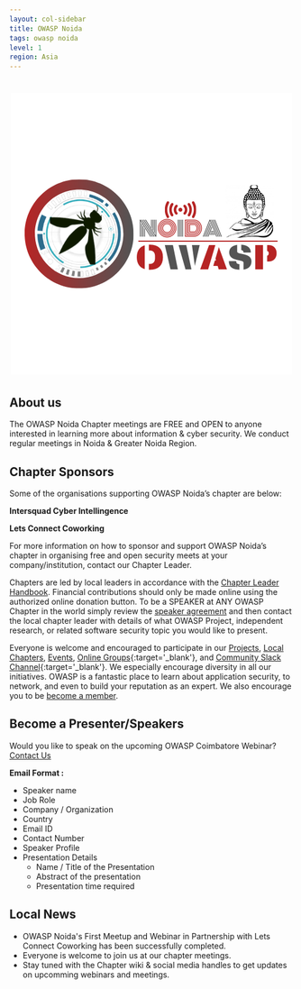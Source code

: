 ```yaml
---
layout: col-sidebar
title: OWASP Noida
tags: owasp noida
level: 1
region: Asia
---
```


<h1 align="center"><img src="assets/images/OWASP.png"/></h1>

## About us
The OWASP Noida Chapter meetings are FREE and OPEN to anyone interested in learning more about information & cyber security. We conduct regular meetings in Noida & Greater Noida Region.

## Chapter Sponsors
Some of the organisations supporting OWASP Noida’s chapter are below:

**Intersquad Cyber Intellingence**

**Lets Connect Coworking**

For more information on how to sponsor and support OWASP Noida’s chapter in organising free and open security meets at your company/institution, contact our Chapter Leader.

Chapters are led by local leaders in accordance with the [Chapter Leader Handbook](https://owasp.org/www-policy/operational/chapter-handbook-existing). Financial contributions should only be made online using the authorized online donation button. To be a SPEAKER at ANY OWASP Chapter in the world simply review the [speaker agreement](https://owasp.org/www-policy/legal/speaker-agreement) and then contact the local chapter leader with details of what OWASP Project, independent research, or related software security topic you would like to present.

Everyone is welcome and encouraged to participate in our [Projects](/projects), [Local Chapters](https://owasp.org/chapters/), [Events](/events), [Online Groups](https://groups.google.com/a/owasp.com/){:target='_blank'}, and [Community Slack Channel](https://owasp.slack.com/){:target='_blank'}. We especially encourage diversity in all our initiatives. OWASP is a fantastic place to learn about application security, to network, and even to build your reputation as an expert. We also encourage you to be [become a member](https://owasp.org/membership/).

## Become a Presenter/Speakers

Would you like to speak on the upcoming OWASP Coimbatore Webinar? [Contact Us](mailto:vaibhavjha@owasp.org)

**Email Format :**

- Speaker name
- Job Role
- Company / Organization
- Country
- Email ID
- Contact Number
- Speaker Profile
- Presentation Details
    - Name / Title of the Presentation
    - Abstract of the presentation
    - Presentation time required

## Local News
- OWASP Noida's First Meetup and Webinar in Partnership with Lets Connect Coworking has been successfully completed.
- Everyone is welcome to join us at our chapter meetings.
- Stay tuned with the Chapter wiki & social media handles to get updates on upcomming webinars and meetings.
